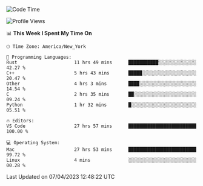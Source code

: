 <!--START_SECTION:waka-->
![Code Time](http://img.shields.io/badge/Code%20Time-301%20hrs%2054%20mins-blue)

![Profile Views](http://img.shields.io/badge/Profile%20Views-3-blue)

📊 **This Week I Spent My Time On** 

```text
🕑︎ Time Zone: America/New_York

💬 Programming Languages: 
Rust                     11 hrs 49 mins      ███████████░░░░░░░░░░░░░░   42.27 % 
C++                      5 hrs 43 mins       █████░░░░░░░░░░░░░░░░░░░░   20.47 % 
Other                    4 hrs 3 mins        ████░░░░░░░░░░░░░░░░░░░░░   14.54 % 
C                        2 hrs 35 mins       ██░░░░░░░░░░░░░░░░░░░░░░░   09.24 % 
Python                   1 hr 32 mins        █░░░░░░░░░░░░░░░░░░░░░░░░   05.51 % 

🔥 Editors: 
VS Code                  27 hrs 57 mins      █████████████████████████   100.00 % 

💻 Operating System: 
Mac                      27 hrs 53 mins      █████████████████████████   99.72 % 
Linux                    4 mins              ░░░░░░░░░░░░░░░░░░░░░░░░░   00.28 % 
```


 Last Updated on 07/04/2023 12:48:22 UTC
<!--END_SECTION:waka-->
